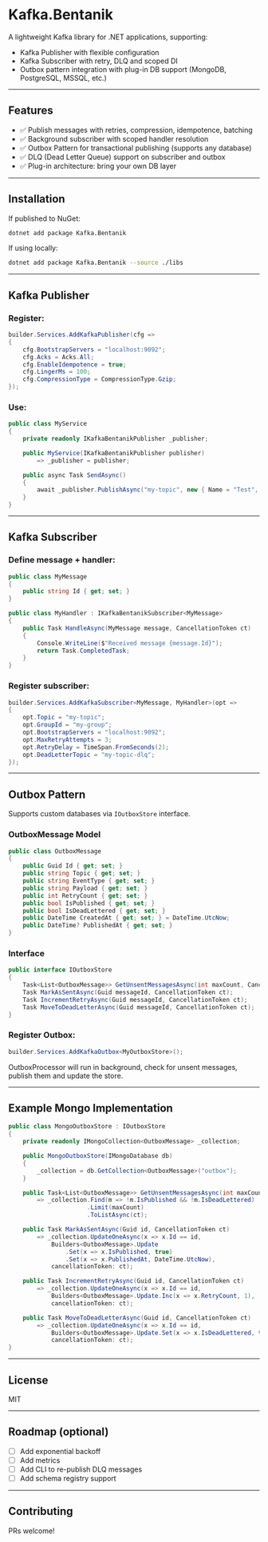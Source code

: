 # Kafka.Bentanik

A lightweight Kafka library for .NET applications, supporting:

* Kafka Publisher with flexible configuration
* Kafka Subscriber with retry, DLQ and scoped DI
* Outbox pattern integration with plug-in DB support (MongoDB, PostgreSQL, MSSQL, etc.)

---

## Features

* ✅ Publish messages with retries, compression, idempotence, batching
* ✅ Background subscriber with scoped handler resolution
* ✅ Outbox Pattern for transactional publishing (supports any database)
* ✅ DLQ (Dead Letter Queue) support on subscriber and outbox
* ✅ Plug-in architecture: bring your own DB layer

---

## Installation

If published to NuGet:

```bash
dotnet add package Kafka.Bentanik
```

If using locally:

```bash
dotnet add package Kafka.Bentanik --source ./libs
```

---

## Kafka Publisher

### Register:

```csharp
builder.Services.AddKafkaPublisher(cfg =>
{
    cfg.BootstrapServers = "localhost:9092";
    cfg.Acks = Acks.All;
    cfg.EnableIdempotence = true;
    cfg.LingerMs = 100;
    cfg.CompressionType = CompressionType.Gzip;
});
```

### Use:

```csharp
public class MyService
{
    private readonly IKafkaBentanikPublisher _publisher;

    public MyService(IKafkaBentanikPublisher publisher)
        => _publisher = publisher;

    public async Task SendAsync()
    {
        await _publisher.PublishAsync("my-topic", new { Name = "Test", Created = DateTime.UtcNow });
    }
}
```

---

## Kafka Subscriber

### Define message + handler:

```csharp
public class MyMessage
{
    public string Id { get; set; }
}

public class MyHandler : IKafkaBentanikSubscriber<MyMessage>
{
    public Task HandleAsync(MyMessage message, CancellationToken ct)
    {
        Console.WriteLine($"Received message {message.Id}");
        return Task.CompletedTask;
    }
}
```

### Register subscriber:

```csharp
builder.Services.AddKafkaSubscriber<MyMessage, MyHandler>(opt =>
{
    opt.Topic = "my-topic";
    opt.GroupId = "my-group";
    opt.BootstrapServers = "localhost:9092";
    opt.MaxRetryAttempts = 3;
    opt.RetryDelay = TimeSpan.FromSeconds(2);
    opt.DeadLetterTopic = "my-topic-dlq";
});
```

---

## Outbox Pattern

Supports custom databases via `IOutboxStore` interface.

### OutboxMessage Model

```csharp
public class OutboxMessage
{
    public Guid Id { get; set; }
    public string Topic { get; set; }
    public string EventType { get; set; }
    public string Payload { get; set; }
    public int RetryCount { get; set; }
    public bool IsPublished { get; set; }
    public bool IsDeadLettered { get; set; }
    public DateTime CreatedAt { get; set; } = DateTime.UtcNow;
    public DateTime? PublishedAt { get; set; }
}
```

### Interface

```csharp
public interface IOutboxStore
{
    Task<List<OutboxMessage>> GetUnsentMessagesAsync(int maxCount, CancellationToken ct);
    Task MarkAsSentAsync(Guid messageId, CancellationToken ct);
    Task IncrementRetryAsync(Guid messageId, CancellationToken ct);
    Task MoveToDeadLetterAsync(Guid messageId, CancellationToken ct);
}
```

### Register Outbox:

```csharp
builder.Services.AddKafkaOutbox<MyOutboxStore>();
```

OutboxProcessor will run in background, check for unsent messages, publish them and update the store.

---

## Example Mongo Implementation

```csharp
public class MongoOutboxStore : IOutboxStore
{
    private readonly IMongoCollection<OutboxMessage> _collection;

    public MongoOutboxStore(IMongoDatabase db)
    {
        _collection = db.GetCollection<OutboxMessage>("outbox");
    }

    public Task<List<OutboxMessage>> GetUnsentMessagesAsync(int maxCount, CancellationToken ct)
        => _collection.Find(m => !m.IsPublished && !m.IsDeadLettered)
                      .Limit(maxCount)
                      .ToListAsync(ct);

    public Task MarkAsSentAsync(Guid id, CancellationToken ct)
        => _collection.UpdateOneAsync(x => x.Id == id,
            Builders<OutboxMessage>.Update
                .Set(x => x.IsPublished, true)
                .Set(x => x.PublishedAt, DateTime.UtcNow),
            cancellationToken: ct);

    public Task IncrementRetryAsync(Guid id, CancellationToken ct)
        => _collection.UpdateOneAsync(x => x.Id == id,
            Builders<OutboxMessage>.Update.Inc(x => x.RetryCount, 1),
            cancellationToken: ct);

    public Task MoveToDeadLetterAsync(Guid id, CancellationToken ct)
        => _collection.UpdateOneAsync(x => x.Id == id,
            Builders<OutboxMessage>.Update.Set(x => x.IsDeadLettered, true),
            cancellationToken: ct);
}
```

---

## License

MIT

---

## Roadmap (optional)

* [ ] Add exponential backoff
* [ ] Add metrics
* [ ] Add CLI to re-publish DLQ messages
* [ ] Add schema registry support

---

## Contributing

PRs welcome!
